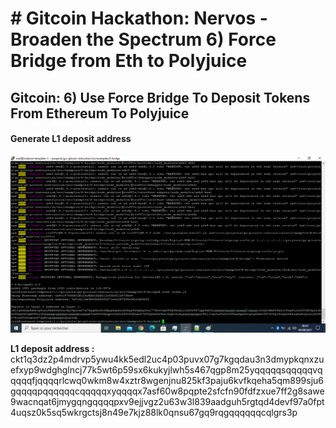 <h1> # Gitcoin Hackathon: Nervos - Broaden the Spectrum 6) Force Bridge from Eth to Polyjuice </h1>
<h2>  Gitcoin: 6) Use Force Bridge To Deposit Tokens From Ethereum To Polyjuice </h2>


<h4> Generate L1 deposit address </h4>

<p>
	<img src="https://github.com/maxx6262/Gitcoin--CKB-6-Force-Bridge/blob/main/L1-deposit-address-generated.png" alt="console output when L1 address is generated"/>
</p>
<p>
  <b> L1 deposit address : </b>
	ckt1q3dz2p4mdrvp5ywu4kk5edl2uc4p03puvx07g7kgqdau3n3dmypkqnxzuefxyp9wdghglncj77k5wt6p59sx6kukyjlwh5s467qgp8m25yqqqqqsqqqqqvqqqqqfjqqqqrlcwq0wkm8w4xztr8wgenjnu825kf3paju6kvfkqeha5qm899sju6gqqqqpqqqqqqcqqqqqxyqqqqx7asf60w8pqpte2sfcfn90fdfzxue7ff2g8sawe9wacnqat6jmygqngqqqqpxv9ejjvgz2u63w3l839aadguh5rgtqd4devf97a0fpt4uqsz0k5sq5wkrgctsj8n49e7kjz88lk0qnsu67gq9rqgqqqqqqcqlgrs3p
</p>

<h4> </h4>

